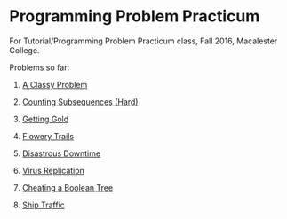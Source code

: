 # Programming Problem Practicum
For Tutorial/Programming Problem Practicum class, Fall 2016, Macalester College.

Problems so far:

1. [A Classy Problem][1]

2. [Counting Subsequences (Hard)][2]

3. [Getting Gold][3]

4. [Flowery Trails][4]

5. [Disastrous Downtime][5]

6. [Virus Replication][6]

7. [Cheating a Boolean Tree][7]

8. [Ship Traffic][8]

[1]: https://open.kattis.com/problems/classy
[2]: https://open.kattis.com/problems/subseqhard
[3]: https://open.kattis.com/problems/gold
[4]: https://open.kattis.com/problems/flowerytrails
[5]: https://open.kattis.com/problems/downtime
[6]: https://open.kattis.com/problems/virus
[7]: https://open.kattis.com/problems/cheatingbooleantree
[8]: https://open.kattis.com/problems/ship
